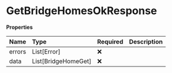 # GetBridgeHomesOkResponse

**Properties**

| Name   | Type                | Required | Description |
| :----- | :------------------ | :------- | :---------- |
| errors | List[Error]         | ❌       |             |
| data   | List[BridgeHomeGet] | ❌       |             |

<!-- This file was generated by liblab | https://liblab.com/ -->

